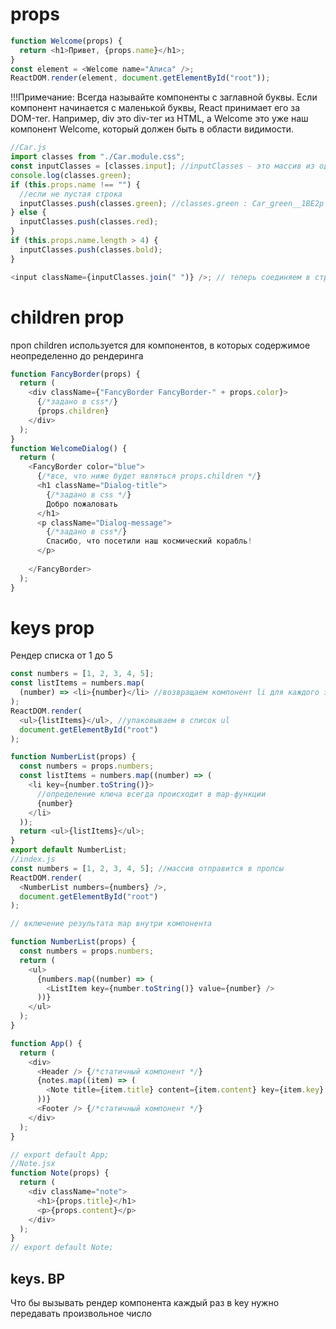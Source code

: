 # props

```js
function Welcome(props) {
  return <h1>Привет, {props.name}</h1>;
}
const element = <Welcome name="Алиса" />;
ReactDOM.render(element, document.getElementById("root"));
```

!!!Примечание: Всегда называйте компоненты с заглавной буквы. Если компонент начинается с маленькой буквы, React принимает его за DOM-тег. Например, div это div-тег из HTML, а Welcome это уже наш компонент Welcome, который должен быть в области видимости.

```js
//Car.js
import classes from "./Car.module.css";
const inputClasses = [classes.input]; //inputClasses - это массив из одного объекта стиля [Car_префикс1, Car_префикс2], с использованием
console.log(classes.green);
if (this.props.name !== "") {
  //если не пустая строка
  inputClasses.push(classes.green); //classes.green : Car_green__1BE2p
} else {
  inputClasses.push(classes.red);
}
if (this.props.name.length > 4) {
  inputClasses.push(classes.bold);
}

<input className={inputClasses.join(" ")} />; // теперь соединяем в строчку
```

# children prop

проп children используется для компонентов, в которых содержимое неопределенно до рендеринга

```js
function FancyBorder(props) {
  return (
    <div className={"FancyBorder FancyBorder-" + props.color}>
      {/*задано в css*/}
      {props.children} 
    </div>
  );
}
function WelcomeDialog() {
  return (
    <FancyBorder color="blue">
      {/*все, что ниже будет являться props.children */}
      <h1 className="Dialog-title">
        {/*задано в css */}
        Добро пожаловать
      </h1>
      <p className="Dialog-message">
        {/*задано в css*/}
        Спасибо, что посетили наш космический корабль!  
      </p>
       
    </FancyBorder>
  );
}
```

# keys prop

Рендер списка от 1 до 5

```js
const numbers = [1, 2, 3, 4, 5];
const listItems = numbers.map(
  (number) => <li>{number}</li> //возвращаем компонент li для каждого элемента
);
ReactDOM.render(
  <ul>{listItems}</ul>, //упаковываем в список ul
  document.getElementById("root")
);
```

```js
function NumberList(props) {
  const numbers = props.numbers;
  const listItems = numbers.map((number) => (
    <li key={number.toString()}>
      //определение ключа всегда происходит в map-функции
      {number}
    </li>
  ));
  return <ul>{listItems}</ul>;
}
export default NumberList;
//index.js
const numbers = [1, 2, 3, 4, 5]; //массив отправится в пропсы
ReactDOM.render(
  <NumberList numbers={numbers} />,
  document.getElementById("root")
);
```

```js
// включение результата map внутри компонента

function NumberList(props) {
  const numbers = props.numbers;
  return (
    <ul>
      {numbers.map((number) => (
        <ListItem key={number.toString()} value={number} />
      ))}
    </ul>
  );
}
```

```js
function App() {
  return (
    <div>
      <Header /> {/*статичный компонент */}
      {notes.map((item) => (
        <Note title={item.title} content={item.content} key={item.key} /> //notes – экспортированный массив объектов
      ))}
      <Footer /> {/*статичный компонент */}
    </div>
  );
}

// export default App;
//Note.jsx
function Note(props) {
  return (
    <div className="note">
      <h1>{props.title}</h1>
      <p>{props.content}</p>
    </div>
  );
}
// export default Note;
```

## keys. BP

Что бы вызывать рендер компонента каждый раз в key нужно передавать произвольное число
